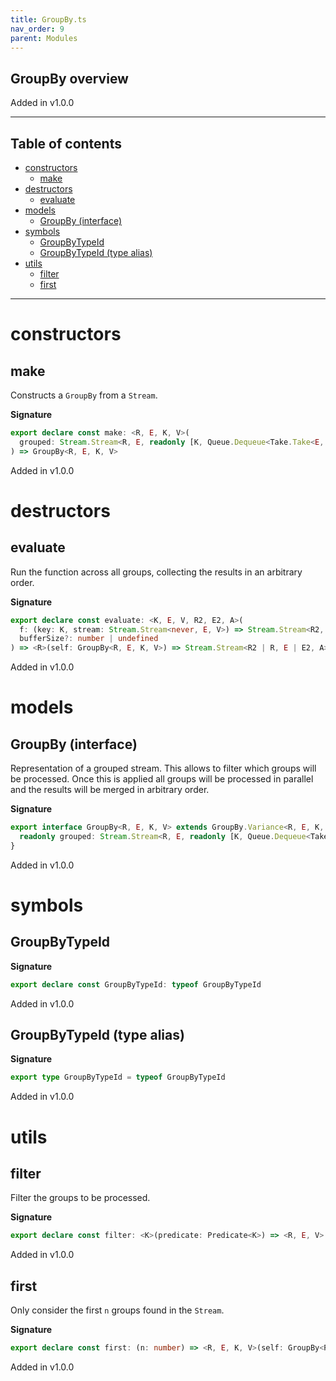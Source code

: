 ```yaml
---
title: GroupBy.ts
nav_order: 9
parent: Modules
---
```


## GroupBy overview

Added in v1.0.0

---

<h2 class="text-delta">Table of contents</h2>

- [constructors](#constructors)
  - [make](#make)
- [destructors](#destructors)
  - [evaluate](#evaluate)
- [models](#models)
  - [GroupBy (interface)](#groupby-interface)
- [symbols](#symbols)
  - [GroupByTypeId](#groupbytypeid)
  - [GroupByTypeId (type alias)](#groupbytypeid-type-alias)
- [utils](#utils)
  - [filter](#filter)
  - [first](#first)

---

# constructors

## make

Constructs a `GroupBy` from a `Stream`.

**Signature**

```ts
export declare const make: <R, E, K, V>(
  grouped: Stream.Stream<R, E, readonly [K, Queue.Dequeue<Take.Take<E, V>>]>
) => GroupBy<R, E, K, V>
```

Added in v1.0.0

# destructors

## evaluate

Run the function across all groups, collecting the results in an
arbitrary order.

**Signature**

```ts
export declare const evaluate: <K, E, V, R2, E2, A>(
  f: (key: K, stream: Stream.Stream<never, E, V>) => Stream.Stream<R2, E2, A>,
  bufferSize?: number | undefined
) => <R>(self: GroupBy<R, E, K, V>) => Stream.Stream<R2 | R, E | E2, A>
```

Added in v1.0.0

# models

## GroupBy (interface)

Representation of a grouped stream. This allows to filter which groups will
be processed. Once this is applied all groups will be processed in parallel
and the results will be merged in arbitrary order.

**Signature**

```ts
export interface GroupBy<R, E, K, V> extends GroupBy.Variance<R, E, K, V> {
  readonly grouped: Stream.Stream<R, E, readonly [K, Queue.Dequeue<Take.Take<E, V>>]>
}
```

Added in v1.0.0

# symbols

## GroupByTypeId

**Signature**

```ts
export declare const GroupByTypeId: typeof GroupByTypeId
```

Added in v1.0.0

## GroupByTypeId (type alias)

**Signature**

```ts
export type GroupByTypeId = typeof GroupByTypeId
```

Added in v1.0.0

# utils

## filter

Filter the groups to be processed.

**Signature**

```ts
export declare const filter: <K>(predicate: Predicate<K>) => <R, E, V>(self: GroupBy<R, E, K, V>) => GroupBy<R, E, K, V>
```

Added in v1.0.0

## first

Only consider the first `n` groups found in the `Stream`.

**Signature**

```ts
export declare const first: (n: number) => <R, E, K, V>(self: GroupBy<R, E, K, V>) => GroupBy<R, E, K, V>
```

Added in v1.0.0
